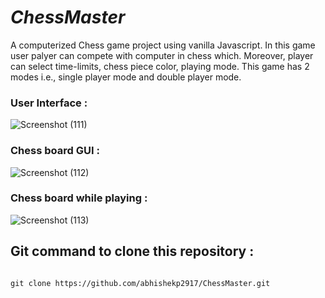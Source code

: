 # *ChessMaster*

A computerized Chess game project using vanilla Javascript. In this game user palyer can compete with computer in chess which. Moreover, player can select time-limits, chess piece color, playing mode. This game has 2 modes i.e., single player mode and double player mode. 

### User Interface :

![Screenshot (111)](https://user-images.githubusercontent.com/87487929/173384726-d8e31a41-e17d-484c-9b04-dc1ef2713ee1.png)

### Chess board GUI :

![Screenshot (112)](https://user-images.githubusercontent.com/87487929/173384943-9bfd4dc5-2f96-44a9-aca1-1e529e9f940c.png)

### Chess board while playing :

![Screenshot (113)](https://user-images.githubusercontent.com/87487929/173384974-2622de6f-8555-4fde-b192-b01508e4dc77.png)

## Git command to clone this repository :

```

git clone https://github.com/abhishekp2917/ChessMaster.git

```
